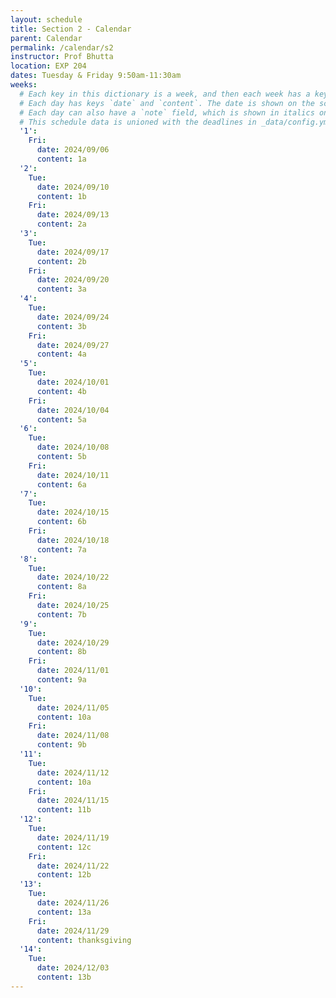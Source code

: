 ```yaml
---
layout: schedule
title: Section 2 - Calendar
parent: Calendar
permalink: /calendar/s2
instructor: Prof Bhutta
location: EXP 204
dates: Tuesday & Friday 9:50am-11:30am
weeks:
  # Each key in this dictionary is a week, and then each week has a key in [Tue, Tue, Wed, Fri, Fri].
  # Each day has keys `date` and `content`. The date is shown on the schedule, and `content` is a key into the yml file in _data/modules.yml. `content` may be an array.
  # Each day can also have a `note` field, which is shown in italics on the calendar.
  # This schedule data is unioned with the deadlines in _data/config.yml
  '1':
    Fri:
      date: 2024/09/06
      content: 1a
  '2':
    Tue:
      date: 2024/09/10
      content: 1b
    Fri:
      date: 2024/09/13
      content: 2a
  '3':
    Tue:
      date: 2024/09/17
      content: 2b
    Fri:
      date: 2024/09/20
      content: 3a
  '4':
    Tue:
      date: 2024/09/24
      content: 3b
    Fri:
      date: 2024/09/27
      content: 4a
  '5':
    Tue:
      date: 2024/10/01
      content: 4b
    Fri:
      date: 2024/10/04
      content: 5a
  '6':
    Tue:
      date: 2024/10/08
      content: 5b
    Fri:
      date: 2024/10/11
      content: 6a
  '7':
    Tue:
      date: 2024/10/15
      content: 6b
    Fri:
      date: 2024/10/18
      content: 7a
  '8':
    Tue:
      date: 2024/10/22
      content: 8a
    Fri:
      date: 2024/10/25
      content: 7b
  '9':
    Tue:
      date: 2024/10/29
      content: 8b
    Fri:
      date: 2024/11/01
      content: 9a
  '10':
    Tue:
      date: 2024/11/05
      content: 10a
    Fri:
      date: 2024/11/08
      content: 9b
  '11':
    Tue:
      date: 2024/11/12
      content: 10a
    Fri:
      date: 2024/11/15
      content: 11b
  '12':
    Tue:
      date: 2024/11/19
      content: 12c
    Fri:
      date: 2024/11/22
      content: 12b
  '13':
    Tue:
      date: 2024/11/26
      content: 13a
    Fri:
      date: 2024/11/29
      content: thanksgiving
  '14':
    Tue:
      date: 2024/12/03
      content: 13b
---
```

